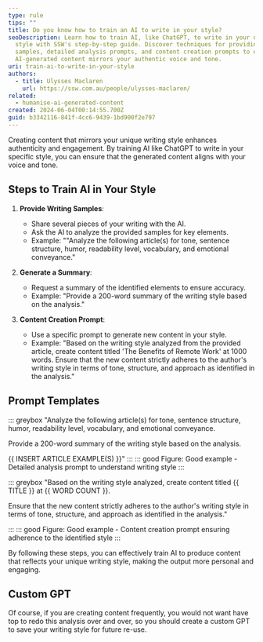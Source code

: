 ```yaml
---
type: rule
tips: ""
title: Do you know how to train an AI to write in your style?
seoDescription: Learn how to train AI, like ChatGPT, to write in your unique
  style with SSW's step-by-step guide. Discover techniques for providing writing
  samples, detailed analysis prompts, and content creation prompts to ensure
  AI-generated content mirrors your authentic voice and tone.
uri: train-ai-to-write-in-your-style
authors:
  - title: Ulysses Maclaren
    url: https://ssw.com.au/people/ulysses-maclaren/
related:
  - humanise-ai-generated-content
created: 2024-06-04T00:14:55.700Z
guid: b3342116-841f-4cc6-9439-1bd900f2e797
---
```

Creating content that mirrors your unique writing style enhances authenticity and engagement. By training AI like ChatGPT to write in your specific style, you can ensure that the generated content aligns with your voice and tone.

<!--endintro-->

## Steps to Train AI in Your Style

1. **Provide Writing Samples**:
   - Share several pieces of your writing with the AI.
   - Ask the AI to analyze the provided samples for key elements.
   - Example: ""Analyze the following article(s) for tone, sentence structure, humor, readability level, vocabulary, and emotional conveyance."

2. **Generate a Summary**:
   - Request a summary of the identified elements to ensure accuracy.
   - Example: "Provide a 200-word summary of the writing style based on the analysis."

3. **Content Creation Prompt**:
   - Use a specific prompt to generate new content in your style.
   - Example: "Based on the writing style analyzed from the provided article, create content titled 'The Benefits of Remote Work' at 1000 words. Ensure that the new content strictly adheres to the author's writing style in terms of tone, structure, and approach as identified in the analysis."

## Prompt Templates

::: greybox
"Analyze the following article(s) for tone, sentence structure, humor, readability level, vocabulary, and emotional conveyance. 

Provide a 200-word summary of the writing style based on the analysis.

{{ INSERT ARTICLE EXAMPLE(S) }}"
:::
::: good
Figure: Good example - Detailed analysis prompt to understand writing style
:::

::: greybox
"Based on the writing style analyzed, create content titled {{ TITLE }} at {{ WORD COUNT }}. 

Ensure that the new content strictly adheres to the author's writing style in terms of tone, structure, and approach as identified in the analysis."

:::
::: good
Figure: Good example - Content creation prompt ensuring adherence to the identified style
:::

By following these steps, you can effectively train AI to produce content that reflects your unique writing style, making the output more personal and engaging.

## Custom GPT

Of course, if you are creating content frequently, you would not want have top to redo this analysis over and over, so you should create a custom GPT to save your writing style for future re-use.
